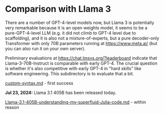 # Comparison with Llama 3

There are a number of GPT-4-level models now, but Llama 3 is potentially very remarkable because it is an open weights model,
it seems to be a pure-GPT-4-level LLM (e.g. it did not climb to GPT-4 level due to scaffolding), and it is also not a mixture-of-experts,
but a pure decoder-only Transformer with only 70B parameters running at https://www.meta.ai/ (but you can also run it on your own server).

Preliminary evaluations at https://chat.lmsys.org/?leaderboard indicate that Llama-3-70B-Instruct is comparable with early GPT-4. 
The crucial question is whether it's also competitive with early GPT-4 in "hard skills" like software engineering. This subdirectory
is to evaluate that a bit.

[custom-syntax.md](custom-syntax.md) - first success

**Jul 23, 2024:** Llama 3.1 405B has been released today.

[Llama-3.1-405B-understanding-my-superfluid-Julia-code.md](Llama-3.1-405B-understanding-my-superfluid-Julia-code.md) - within reason
